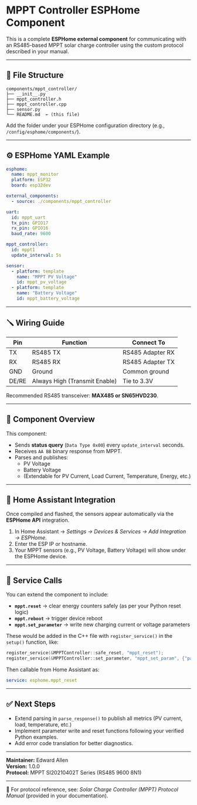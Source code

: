 # MPPT Controller ESPHome Component

This is a complete **ESPHome external component** for communicating with an RS485-based MPPT solar charge controller using the custom protocol described in your manual.

---

## 📁 File Structure

```
components/mppt_controller/
├── __init__.py
├── mppt_controller.h
├── mppt_controller.cpp
├── sensor.py
└── README.md  ← (this file)
```

Add the folder under your ESPHome configuration directory (e.g., `/config/esphome/components/`).

---

## ⚙️ ESPHome YAML Example

```yaml
esphome:
  name: mppt_monitor
  platform: ESP32
  board: esp32dev

external_components:
  - source: ./components/mppt_controller

uart:
  id: mppt_uart
  tx_pin: GPIO17
  rx_pin: GPIO16
  baud_rate: 9600

mppt_controller:
  id: mppt1
  update_interval: 5s

sensor:
  - platform: template
    name: "MPPT PV Voltage"
    id: mppt_pv_voltage
  - platform: template
    name: "Battery Voltage"
    id: mppt_battery_voltage
```

---

## 🪛 Wiring Guide

| Pin | Function | Connect To |
|-----|-----------|-------------|
| TX  | RS485 TX  | RS485 Adapter RX |
| RX  | RS485 RX  | RS485 Adapter TX |
| GND | Ground    | Common ground |
| DE/RE | Always High (Transmit Enable) | Tie to 3.3V |

Recommended RS485 transceiver: **MAX485 or SN65HVD230**.

---

## 🧠 Component Overview

This component:
- Sends **status query** (`Data Type 0x00`) every `update_interval` seconds.
- Receives `AA BB` binary response from MPPT.
- Parses and publishes:
  - PV Voltage
  - Battery Voltage
  - (Extendable for PV Current, Load Current, Temperature, Energy, etc.)

---

## 🧩 Home Assistant Integration

Once compiled and flashed, the sensors appear automatically via the **ESPHome API** integration.

1. In Home Assistant → *Settings → Devices & Services → Add Integration → ESPHome*.
2. Enter the ESP IP or hostname.
3. Your MPPT sensors (e.g., PV Voltage, Battery Voltage) will show under the ESPHome device.

---

## 🔧 Service Calls

You can extend the component to include:
- **`mppt.reset`** → clear energy counters safely (as per your Python reset logic)
- **`mppt.reboot`** → trigger device reboot
- **`mppt.set_parameter`** → write new charging current or voltage parameters

These would be added in the C++ file with `register_service()` in the `setup()` function, like:

```cpp
register_service(&MPPTController::safe_reset, "mppt_reset");
register_service(&MPPTController::set_parameter, "mppt_set_param", {"param", "value"});
```

Then callable from Home Assistant as:

```yaml
service: esphome.mppt_reset
```

---

## ✅ Next Steps

- Extend parsing in `parse_response()` to publish all metrics (PV current, load, temperature, etc.)
- Implement parameter write and reset functions following your verified Python examples.
- Add error code translation for better diagnostics.

---

**Maintainer:** Edward Allen  
**Version:** 1.0.0  
**Protocol:** MPPT SI20210402T Series (RS485 9600 8N1)

---

📘 For protocol reference, see: *Solar Charge Controller (MPPT) Protocol Manual* (provided in your documentation).

